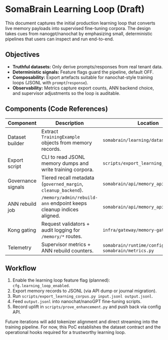 # SomaBrain Learning Loop (Draft)

This document captures the initial production learning loop that converts live
memory payloads into supervised fine-tuning corpora. The design takes cues from
nanogpt/nanochat by emphasizing small, deterministic pipelines that users can
inspect and run end-to-end.

## Objectives

- **Truthful datasets:** Only derive prompts/responses from real tenant data.
- **Deterministic signals:** Feature flags guard the pipeline, default OFF.
- **Composability:** Export artefacts suitable for nanochat-style training loops
  (JSONL with `prompt`/`response`).
- **Observability:** Metrics capture export counts, ANN backend choice, and
  supervisor adjustments so the loop is auditable.

## Components (Code References)

| Component | Description | Location |
| --- | --- | --- |
| Dataset builder | Extract `TrainingExample` objects from memory records. | `somabrain/learning/dataset.py` |
| Export script | CLI to read JSONL memory dumps and write training corpora. | `scripts/export_learning_corpus.py` |
| Governance signals | Tiered recall metadata (`governed_margin`, `cleanup_backend`). | `somabrain/api/memory_api.py` |
| ANN rebuild job | `/memory/admin/rebuild-ann` endpoint keeps cleanup indices aligned. | `somabrain/api/memory_api.py` |
| Kong gating | Request validators + audit logging for `/memory/*` routes. | `infra/gateway/memory-gateway.yaml` |
| Telemetry | Supervisor metrics + ANN rebuild counters. | `somabrain/runtime/config_runtime.py`, `somabrain/metrics.py` |

## Workflow

1. Enable the learning loop feature flag (planned): `cfg.learning_loop_enabled`.
2. Export memory records to JSONL (via API dump or journal migration).
3. Run `scripts/export_learning_corpus.py input.jsonl output.jsonl`.
4. Feed `output.jsonl` into nanochat/nanoGPT fine-tuning scripts.
5. Record uplift in `scripts/prove_enhancement.py` and push back via config API.

Future iterations will add tokenizer alignment and direct streaming into the
training pipeline. For now, this PoC establishes the dataset contract and the
operational hooks required for a trustworthy learning loop.
